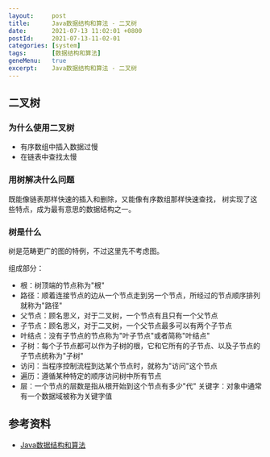 ```yaml
---
layout:     post
title:      Java数据结构和算法 - 二叉树
date:       2021-07-13 11:02:01 +0800
postId:     2021-07-13-11-02-01
categories: [system]
tags:       [数据结构和算法]
geneMenu:   true
excerpt:    Java数据结构和算法 - 二叉树
---
```


## 二叉树

### 为什么使用二叉树
* 有序数组中插入数据过慢
* 在链表中查找太慢

### 用树解决什么问题
既能像链表那样快速的插入和删除，又能像有序数组那样快速查找，
树实现了这些特点，成为最有意思的数据结构之一。

### 树是什么
树是范畴更广的图的特例，不过这里先不考虑图。

组成部分：
* 根：树顶端的节点称为"根"
* 路径：顺着连接节点的边从一个节点走到另一个节点，所经过的节点顺序排列就称为"路径"
* 父节点：顾名思义，对于二叉树，一个节点有且只有一个父节点
* 子节点：顾名思义，对于二叉树，一个父节点最多可以有两个子节点
* 叶结点：没有子节点的节点称为"叶子节点"或者简称"叶结点"
* 子树：每个子节点都可以作为子树的根，它和它所有的子节点、以及子节点的子节点统称为"子树"
* 访问：当程序控制流程到达某个节点时，就称为"访问"这个节点
* 遍历：遵循某种特定的顺序访问树中所有节点
* 层：一个节点的层数是指从根开始到这个节点有多少"代"
关键字：对象中通常有一个数据域被称为关键字值

## 参考资料

* [Java数据结构和算法](https://book.douban.com/subject/1144007/)
